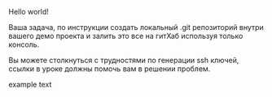 Hello world!

Ваша задача, по инструкции создать локальный .git репозиторий внутри вашего демо проекта и залить это все на гитХаб используя только консоль.

Вы можете столкнуться с трудностями по генерации ssh ключей, ссылки в уроке должны помочь вам в решении проблем.

example text
